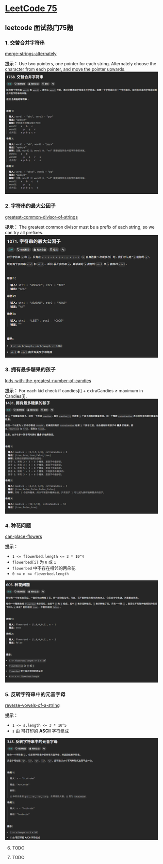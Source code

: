 # [LeetCode 75](https://leetcode.cn/studyplan/leetcode-75/)

## leetcode 面试热门75题

### 1. 交替合并字符串
[merge-strings-alternately](https://leetcode.cn/problems/merge-strings-alternately/description/?envType=study-plan-v2&envId=leetcode-75)

   **提示：** Use two pointers, one pointer for each string. Alternately choose the character from each pointer, and move the pointer upwards.
   ![](/assets/interview_75/1768.png)

### 2. 字符串的最大公因子
[greatest-common-divisor-of-strings](https://leetcode.cn/problems/greatest-common-divisor-of-strings/description/?envType=study-plan-v2&envId=leetcode-75)
   
   **提示：** The greatest common divisor must be a prefix of each string, so we can try all prefixes.
   ![](/assets/interview_75/1071.png)

### 3. 拥有最多糖果的孩子
[kids-with-the-greatest-number-of-candies](https://leetcode.cn/problems/kids-with-the-greatest-number-of-candies/description/?envType=study-plan-v2&envId=leetcode-75)
   
   **提示：** For each kid check if candies[i] + extraCandies ≥ maximum in Candies[i].
   ![](/assets/interview_75/1431.png)

### 4. 种花问题
[can-place-flowers](https://leetcode.cn/problems/can-place-flowers/description/?envType=study-plan-v2&envId=leetcode-75)
   
   **提示：** 
   + `1 <= flowerbed.length <= 2 * 10^4`
   + `flowerbed[i]` 为 `0` 或 `1`
   + `flowerbed` 中不存在相邻的两朵花
   +  `0 <= n <= flowerbed.length`

   ![](/assets/interview_75/0605.png)

### 5. 反转字符串中的元音字母
[reverse-vowels-of-a-string](https://leetcode.cn/problems/reverse-vowels-of-a-string/description/?envType=study-plan-v2&envId=leetcode-75)
   
   **提示：**
   + `1 <= s.length <= 3 * 10^5`
   + `s` 由 可打印的 **ASCII** 字符组成
   
   ![](/assets/interview_75/0345.png)

6. TODO

7. TODO


